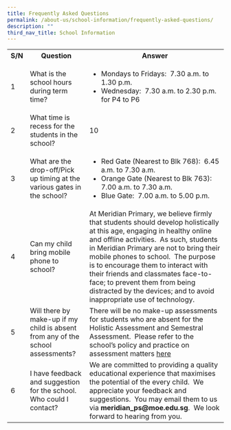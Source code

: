 ```yaml
---
title: Frequently Asked Questions
permalink: /about-us/school-information/frequently-asked-questions/
description: ""
third_nav_title: School Information
---
```

<table style="width:100%">
  <tr>
    <th>S/N</th>
    <th>Question</th>
    <th>Answer</th>
  </tr>
  <tr>
    <td>1</td>
    <td><p>What is the school hours during term time?</p></td>
    <td><ul>
			<li>Mondays to Fridays:  7.30 a.m. to 1.30 p.m.</li>
			<li>Wednesday:  7.30 a.m. to 2.30 p.m. for P4 to P6</li>
	</ul></td>
  </tr>
  <tr>
    <td>2</td>
    <td>What time is recess for the students in the school?</td>
    <td>10</td>
  </tr>
	<tr>
    <td>3</td>
    <td>What are the drop-off/Pick up timing at the various gates in the school?</td>
    <td><ul>
			<li>Red Gate (Nearest to Blk 768):  6.45 a.m. to 7.30 a.m.</li>
			<li>Orange Gate (Nearest to Blk 763):  7.00 a.m. to 7.30 a.m.</li>
			<li>Blue Gate:  7.00 a.m. to 5.00 p.m.</li>
	</ul></td>
  </tr>
	<tr>
    <td>4</td>
    <td>Can my child bring mobile phone to school?</td>
    <td>At Meridian Primary, we believe firmly that students should develop holistically at this age, engaging in healthy online and offline activities.  As such, students in Meridian Primary are not to bring their mobile phones to school.  The purpose is to encourage them to interact with their friends and classmates face-to-face; to prevent them from being distracted by the devices; and to avoid inappropriate use of technology.</td>
  </tr>
	<tr>
    <td>5</td>
    <td>Will there by make-up if my child is absent from any of the school assessments?</td>
    <td>There will be no make-up assessments for students who are absent for the Holistic Assessment and Semestral Assessment.  Please refer to the school’s policy and practice on assessment matters <a href = "https://www.meridianpri.moe.edu.sg/communications/assessment-matters/school-policy-n-practice-on-assessment-matters/">here</a></td>
  </tr>
		<tr>
    <td>6</td>
    <td>I have feedback and suggestion for the school. Who could I contact?</td>
    <td>We are committed to providing a quality educational experience that maximises the potential of the every child.  We appreciate your feedback and suggestions.  You may email them to us via <b>meridian_ps@moe.edu.sg</b>. 
We look forward to hearing from you.</td>
  </tr>
</table>